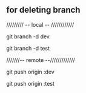 ## for deleting branch

///////// -- local -- ////////////

 git branch -d dev

  git branch -d test

 ///////-- remote --/////////////

git push origin :dev

git push origin :test

